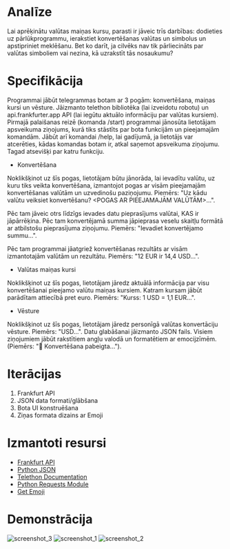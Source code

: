 # Analīze

Lai aprēķinātu valūtas maiņas kursu, parasti ir jāveic trīs darbības: dodieties uz pārlūkprogrammu, 
ierakstiet konvertēšanas valūtas un simbolus un apstipriniet meklēšanu. Bet ko darīt, ja cilvēks nav tik pārliecināts 
par valūtas simboliem vai nezina, kā uzrakstīt tās nosaukumu?

# Specifikācija

Programmai jābūt telegrammas botam ar 3 pogām: konvertēšana, maiņas kursi un vēsture. Jāizmanto telethon bibliotēka (lai izveidotu robotu) un api.frankfurter.app API (lai iegūtu aktuālo informāciju par valūtas kursiem). Pirmajā palaišanas reizē (komanda /start) programmai jānosūta lietotājam apsveikuma ziņojums, kurā tiks stāstīts par bota funkcijām un pieejamajām komandām. Jābūt arī komandai /help, lai gadījumā, ja lietotājs var atcerēties, kādas komandas botam ir, atkal saņemot apsveikuma ziņojumu. Tagad atsevišķi par katru funkciju.


+ Konvertēšana

Noklikšķinot uz šīs pogas, lietotājam būtu jānorāda, lai ievadītu valūtu, uz kuru tiks veikta konvertēšana, izmantojot pogas ar visām pieejamajām konvertēšanas valūtām un uzvedinošu paziņojumu.
Piemērs: "Uz kādu valūtu veiksiet konvertēšanu? <POGAS AR PIEEJAMAJĀM VALŪTĀM>...".

Pēc tam jāveic otrs līdzīgs ievades datu pieprasījums valūtai, KAS ir jāpārrēķina. Pēc tam konvertējamā summa jāpieprasa veselu skaitļu formātā ar atbilstošu pieprasījuma ziņojumu.
Piemērs: "Ievadiet konvertējamo summu...".

Pēc tam programmai jāatgriež konvertēšanas rezultāts ar visām izmantotajām valūtām un rezultātu.
Piemērs: "12 EUR ir 14,4 USD...".

+ Valūtas maiņas kursi

Noklikšķinot uz šīs pogas, lietotājam jāredz aktuālā informācija par visu konvertēšanai pieejamo valūtu maiņas kursiem. Katram kursam jābūt parādītam attiecībā pret euro.
Piemērs: "Kurss: 1 USD = 1,1 EUR...".

+ Vēsture

Noklikšķinot uz šīs pogas, lietotājam jāredz personīgā valūtas konvertāciju vēsture. 
Piemērs: "USD...".
Datu glabāšanai jāizmanto JSON fails. Visiem ziņojumiem jābūt rakstītiem angļu valodā un formatētiem ar emocijzīmēm.
(Piemērs: "🤝 Konvertēšana pabeigta...").

# Iterācijas

1. Frankfurt API
2. JSON data formati/glābšana
3. Bota UI konstruēšana
4. Ziņas formata dizains ar Emoji


# Izmantoti resursi

- [Frankfurt API](https://api.frankfurter.app/)
- [Python JSON](https://www.w3schools.com/python/python_json.asp)
- [Telethon Documentation](https://docs.telethon.dev/en/stable/)
- [Python Requests Module](https://www.w3schools.com/python/module_requests.asp)
- [Get Emoji](https://getemoji.com/)

# Demonstrācija

![screenshot_3](https://github.com/exosmium/final-project/assets/59437511/a4fcedb3-cca3-41b3-96dd-68b116b6081b)
![screenshot_1](https://github.com/exosmium/final-project/assets/59437511/443eb9db-d298-496d-942f-31f94f6e95ab)
![screenshot_2](https://github.com/exosmium/final-project/assets/59437511/d984bd8b-3109-4c5f-bac6-9e4fa50e4cb0)
